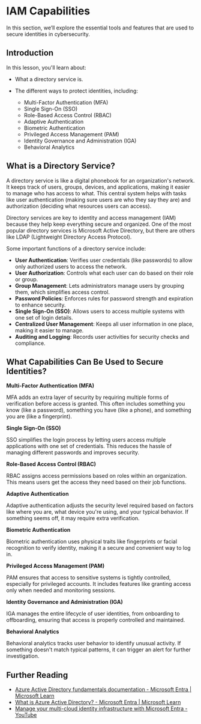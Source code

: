 # IAM Capabilities

In this section, we’ll explore the essential tools and features that are used to secure identities in cybersecurity.

## Introduction

In this lesson, you'll learn about:

- What a directory service is.
  
- The different ways to protect identities, including:

  - Multi-Factor Authentication (MFA)
  - Single Sign-On (SSO)
  - Role-Based Access Control (RBAC)
  - Adaptive Authentication
  - Biometric Authentication
  - Privileged Access Management (PAM)
  - Identity Governance and Administration (IGA)
  - Behavioral Analytics

## What is a Directory Service?

A directory service is like a digital phonebook for an organization's network. It keeps track of users, groups, devices, and applications, making it easier to manage who has access to what. This central system helps with tasks like user authentication (making sure users are who they say they are) and authorization (deciding what resources users can access).

Directory services are key to identity and access management (IAM) because they help keep everything secure and organized. One of the most popular directory services is Microsoft Active Directory, but there are others like LDAP (Lightweight Directory Access Protocol).

Some important functions of a directory service include:

- **User Authentication**: Verifies user credentials (like passwords) to allow only authorized users to access the network.
- **User Authorization**: Controls what each user can do based on their role or group.
- **Group Management**: Lets administrators manage users by grouping them, which simplifies access control.
- **Password Policies**: Enforces rules for password strength and expiration to enhance security.
- **Single Sign-On (SSO)**: Allows users to access multiple systems with one set of login details.
- **Centralized User Management**: Keeps all user information in one place, making it easier to manage.
- **Auditing and Logging**: Records user activities for security checks and compliance.

## What Capabilities Can Be Used to Secure Identities?

**Multi-Factor Authentication (MFA)**

MFA adds an extra layer of security by requiring multiple forms of verification before access is granted. This often includes something you know (like a password), something you have (like a phone), and something you are (like a fingerprint).

**Single Sign-On (SSO)**

SSO simplifies the login process by letting users access multiple applications with one set of credentials. This reduces the hassle of managing different passwords and improves security.

**Role-Based Access Control (RBAC)**

RBAC assigns access permissions based on roles within an organization. This means users get the access they need based on their job functions.

**Adaptive Authentication**

Adaptive authentication adjusts the security level required based on factors like where you are, what device you're using, and your typical behavior. If something seems off, it may require extra verification.

**Biometric Authentication**

Biometric authentication uses physical traits like fingerprints or facial recognition to verify identity, making it a secure and convenient way to log in.

**Privileged Access Management (PAM)**

PAM ensures that access to sensitive systems is tightly controlled, especially for privileged accounts. It includes features like granting access only when needed and monitoring sessions.

**Identity Governance and Administration (IGA)**

IGA manages the entire lifecycle of user identities, from onboarding to offboarding, ensuring that access is properly controlled and maintained.

**Behavioral Analytics**

Behavioral analytics tracks user behavior to identify unusual activity. If something doesn't match typical patterns, it can trigger an alert for further investigation.

## Further Reading
- [Azure Active Directory fundamentals documentation - Microsoft Entra | Microsoft Learn](https://learn.microsoft.com/azure/active-directory/fundamentals/?WT.mc_id=academic-96948-sayoung)
- [What is Azure Active Directory? - Microsoft Entra | Microsoft Learn](https://learn.microsoft.com/azure/active-directory/fundamentals/whatis?WT.mc_id=academic-96948-sayoung)
- [Manage your multi-cloud identity infrastructure with Microsoft Entra - YouTube](https://www.youtube.com/watch?v=9qQiq3wTS2Y&list=PLXtHYVsvn_b_gtX1-NB62wNervQx1Fhp4&index=18)

